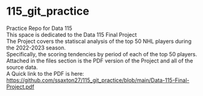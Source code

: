 # 115_git_practice
Practice Repo for Data 115  
This space is dedicated to the Data 115 Final Project   
The Project covers the statiscal analysis of the top 50 NHL players during the 2022-2023 season.  
Specifically, the scoring tendencies by period of each of the top 50 players.  
Attached in the files section is the PDF version of the Project and all of the source data.  
A Quick link to the PDF is here: https://github.com/ssaxton27/115_git_practice/blob/main/Data-115-Final-Project.pdf  



